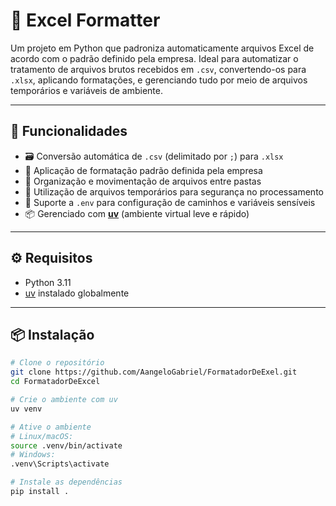 # 🧾 Excel Formatter

Um projeto em Python que padroniza automaticamente arquivos Excel de acordo com o padrão definido pela empresa. Ideal para automatizar o tratamento de arquivos brutos recebidos em `.csv`, convertendo-os para `.xlsx`, aplicando formatações, e gerenciando tudo por meio de arquivos temporários e variáveis de ambiente.

---

## 🚀 Funcionalidades

- 🗃️ Conversão automática de `.csv` (delimitado por `;`) para `.xlsx`
- 🎨 Aplicação de formatação padrão definida pela empresa
- 📁 Organização e movimentação de arquivos entre pastas
- 🧪 Utilização de arquivos temporários para segurança no processamento
- 🔐 Suporte a `.env` para configuração de caminhos e variáveis sensíveis
- 📦 Gerenciado com [**uv**](https://github.com/astral-sh/uv) (ambiente virtual leve e rápido)

---

## ⚙️ Requisitos

- Python 3.11
- [uv](https://github.com/astral-sh/uv) instalado globalmente

---

## 📦 Instalação

```bash
# Clone o repositório
git clone https://github.com/AangeloGabriel/FormatadorDeExel.git
cd FormatadorDeExcel

# Crie o ambiente com uv
uv venv

# Ative o ambiente
# Linux/macOS:
source .venv/bin/activate
# Windows:
.venv\Scripts\activate

# Instale as dependências
pip install .